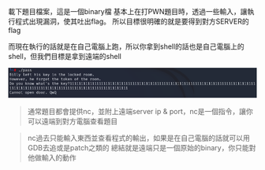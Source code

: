載下題目檔案，這是一個binary檔
基本上在打PWN題目時，透過一些輸入，讓執行程式出現漏洞，使其吐出flag。
所以目標很明確的就是要得到對方SERVER的flag

而現在執行的話就是在自己電腦上跑，所以你拿到shell的話也是自己電腦上的shell，但我們目標是拿到遠端的shell

![pwn](https://github.com/Trinity-SYT-SECURITY/PWN/raw/main/pass/execpass.png)

>通常題目都會提供nc，並附上遠端server ip & port，nc是一個指令，讓你可以遠端到對方電腦查看題目

>nc過去只能輸入東西並查看程式的輸出，如果是在自己電腦的話就可以用GDB去追或是patch之類的
總結就是遠端只是一個原始的binary，你只能對他做輸入的動作
